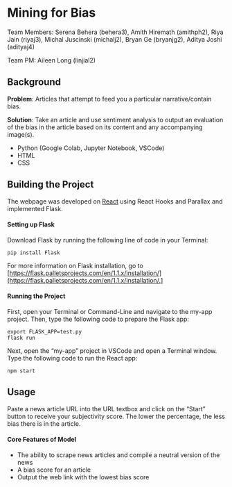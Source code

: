 # Mining for Bias
Team Members: Serena Behera (behera3), Amith Hiremath (amithph2), Riya Jain (riyaj3), Michal Juscinski (michalj2), Bryan Ge (bryanjg2), Aditya Joshi (adityaj4)

Team PM: Aileen Long (linjial2)

## Background
**Problem**: Articles that attempt to feed you a particular narrative/contain bias.

**Solution**: Take an article and use sentiment analysis to output an evaluation of the bias in the article based on its content and any accompanying image(s).
- Python (Google Colab, Jupyter Notebook, VSCode)
- HTML
- CSS

## Building the Project
The webpage was developed on [React](https://reactjs.org/) using React Hooks and Parallax and implemented Flask.
#### Setting up Flask 
Download Flask by running the following line of code in your Terminal:
```
pip install Flask
```
For more information on Flask installation, go to [https://flask.palletsprojects.com/en/1.1.x/installation/](https://flask.palletsprojects.com/en/1.1.x/installation/.]
#### Running the Project
First, open your Terminal or Command-Line and navigate to the my-app project. Then, type the following code to prepare the Flask app:
```
export FLASK_APP=test.py
flask run
```
Next, open the “my-app” project in VSCode and open a Terminal window. Type the following code to run the React app:
```
npm start
```

## Usage
Paste a news article URL into the URL textbox and click on the “Start” button to receive your subjectivity score. The lower the percentage, the less bias there is in the article.
#### Core Features of Model
- The ability to scrape news articles and compile a neutral version of the news
- A bias score for an article
- Output the web link with the lowest bias score
